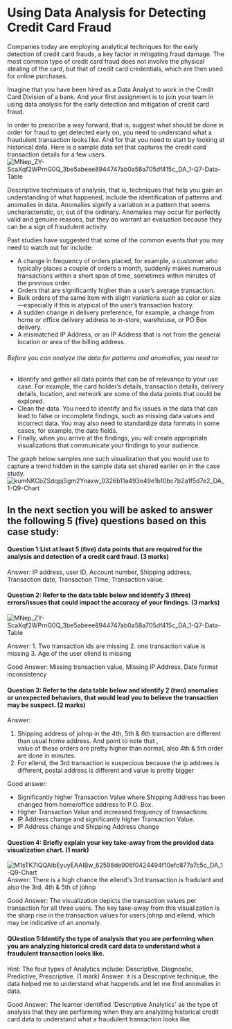 # Using Data Analysis for Detecting Credit Card Fraud
Companies today are employing analytical techniques for the early detection of credit card frauds, a key factor in mitigating fraud damage. 
The most common type of credit card fraud does not involve the physical stealing of the card, but that of credit card credentials, 
which are then used for online purchases.

Imagine that you have been hired as a Data Analyst to work in the Credit Card Division of a bank. And your first assignment is to join your team 
in using data analysis for the early detection and mitigation of credit card fraud.  

In order to prescribe a way forward, that is, suggest what should be done in order for fraud to get detected early on, 
you need to understand what a fraudulent transaction looks like. And for that you need to start by looking at historical data. 
Here is a sample data set that captures the credit card transaction details for a few users. 
![MNep_ZY-ScaXqf2WPrnG0Q_3be5abeee8944747ab0a58a705df415c_DA_1-Q7-Data-Table](https://user-images.githubusercontent.com/20629270/142776748-18cd611c-35cd-48d9-9ec4-acf9613c57c3.png)


Descriptive techniques of analysis, that is, techniques that help you gain an understanding of what happened,
include the identification of patterns and anomalies in data. Anomalies signify a variation in a pattern that seems uncharacteristic, or, 
out of the ordinary. Anomalies may occur for perfectly valid and genuine reasons, but they do warrant an evaluation because they can be a sign of fraudulent activity.  

Past studies have suggested that some of the common events that you may need to watch out for include:  
- A change in frequency of orders placed, for example, a customer who typically places a couple of orders a month, 
suddenly makes numerous transactions within a short span of time, sometimes within minutes of the previous order.
- Orders that are significantly higher than a user’s average transaction.
- Bulk orders of the same item with slight variations such as color or size—especially if this is atypical of the user’s transaction history.
- A sudden change in delivery preference, for example, a change from home or office delivery address to in-store, warehouse, or PO Box delivery.
- A mismatched IP Address, or an IP Address that is not from the general location or area of the billing address.

###### Before you can analyze the data for patterns and anomalies, you need to:
- Identify and gather all data points that can be of relevance to your use case. 
For example, the card holder’s details, transaction details, delivery details, location, and network are some of the data points that could be explored. 
- Clean the data. You need to identify and fix issues in the data that can lead to false or incomplete findings, 
such as missing data values and incorrect data. You may also need to standardize data formats in some cases, for example, the date fields. 
- Finally, when you arrive at the findings, you will create appropriate visualizations that communicate your findings to your audience. 

The graph below samples one such visualization that you would use to capture a trend hidden in the sample data set shared earlier on in the case study.
![kumNKCbZSdqpjSgm2Ynaxw_0326b11a493e49e1b10bc7b2a1f5d7e2_DA_1-Q9-Chart](https://user-images.githubusercontent.com/20629270/142776762-f5090b28-d07a-4b8b-a506-fce2d5e349f8.png)


## In the next section you will be asked to answer the following 5 (five) questions based on this case study:

#### Question 1:List at least 5 (five) data points that are required for the analysis and detection of a credit card fraud. (3 marks)
Answer: IP address, user ID, Account number, Shipping address, Transaction date, Transaction TIme, Transaction value. 

#### Question 2: Refer to the data table below and identify 3 (three) errors/issues that could impact the accuracy of your findings. (3 marks)
![MNep_ZY-ScaXqf2WPrnG0Q_3be5abeee8944747ab0a58a705df415c_DA_1-Q7-Data-Table](https://user-images.githubusercontent.com/20629270/142776799-299528ed-8a24-4c59-a938-2572d98871fb.png)

Answer: 1. Two transaction ids are missing 2. one transaction value is missing 3. Age of the user ellend is missing

Good Answer: Missing transaction value, Missing IP Address, Date format inconsistency

#### Question 3: Refer to the data table below and identify 2 (two) anomalies or unexpected behaviors, that would lead you to believe the transaction may be suspect. (2 marks)
Answer:
1. Shipping address of johnp in the 4th, 5th & 6th transaction are different than usual home address. And point to note that ,  
value of these orders are pretty higher than normal, also 4th & 5th order are done in minutes. 
3. For ellend, the 3rd transaction is suspecious because the ip addrees is different, postal address is different and value is pretty bigger

Good answer: 
- Significantly higher Transaction Value where Shipping Address has been changed from home/office address to P.O. Box.
- Higher Transaction Value and increased frequency of transactions.
- IP Address change and significantly higher Transaction Value.
- IP Address change and Shipping Address change

#### Question 4: Briefly explain your key take-away from the provided data visualization chart. (1 mark)
![M1sTK7IQQAibEyuyEAAIBw_62598de906f0424494f10efc877a7c5c_DA_1-Q9-Chart](https://user-images.githubusercontent.com/20629270/142777044-652cce71-7bf0-499a-9e0e-a8d65af850d9.png)
Answer: There is a high chance the ellend's 3rd transaction is fradulant and also the 3rd, 4th & 5th of johnp

Good Answer: The visualization depicts the transaction values per transaction for all three users. The key take-away from this visualization is the sharp rise in the transaction values for users johnp and ellend, which may be indicative of an anomaly.  


#### QUestion 5:Identify the type of analysis that you are performing when you are analyzing historical credit card data to understand what a fraudulent transaction looks like. 
Hint: The four types of Analytics include: Descriptive, Diagnostic, Predictive, Prescriptive. (1 mark)
Answer: it is a Descriptive technique, the data helped me to understand what happends and let me find anomalies in data. 

Good Answer: The learner identified 'Descriptive Analytics' as the type of analysis that they are performing when they are analyzing historical credit card data to understand what a fraudulent transaction looks like.

